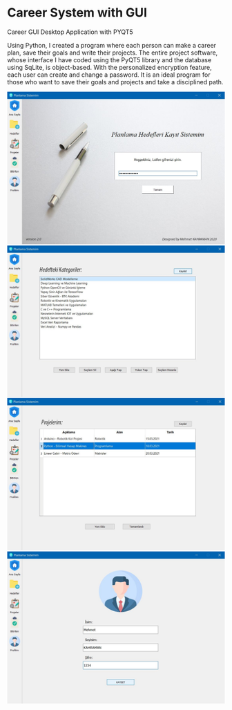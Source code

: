 # Career System with GUI
Career GUI Desktop Application with PYQT5

Using Python, I created a program where each person can make a career plan, save their goals and write their projects. The entire project software, whose interface I have coded using the PyQT5 library and the database using SqLite, is object-based. With the personalized encryption feature, each user can create and change a password. It is an ideal program for those who want to save their goals and projects and take a disciplined path.

![resim](https://github.com/mehmet-engineer/Career_System_GUI/blob/master/a1.png)
![resim](https://github.com/mehmet-engineer/Career_System_GUI/blob/master/a2.png)
![resim](https://github.com/mehmet-engineer/Career_System_GUI/blob/master/a3.png)
![resim](https://github.com/mehmet-engineer/Career_System_GUI/blob/master/a4.png)
